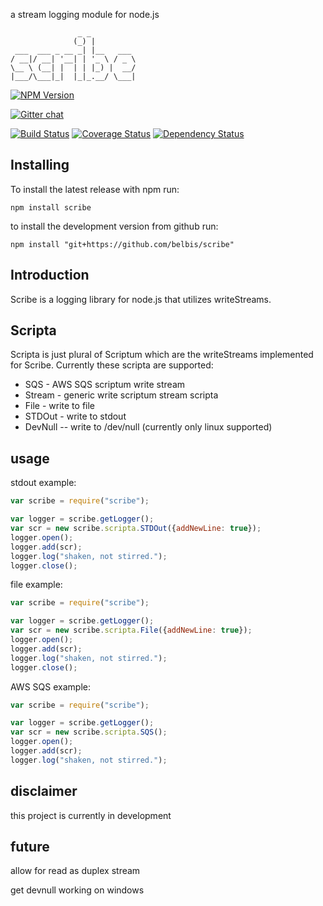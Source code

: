 
a stream logging module for node.js

                   _ _          
                  (_) |         
     ___  ___ _ __ _| |__   ___ 
    / __|/ __| '__| | '_ \ / _ \
    \__ \ (__| |  | | |_) |  __/
    |___/\___|_|  |_|_.__/ \___|
                            
                            

[![NPM Version](https://nodei.co/npm/node-scribe.png?downloads=true)](https://npmjs.org/package/node-scribe)

[![Gitter chat](https://badges.gitter.im/gitterHQ/gitter.png)](https://gitter.im/belbis/scribe)


[![Build Status](https://secure.travis-ci.org/belbis/scribe.png?branch=master)](http://travis-ci.org/belbis/scribe) [![Coverage Status](https://coveralls.io/repos/belbis/scribe/badge.svg)](https://coveralls.io/r/belbis/scribe) [![Dependency Status](https://gemnasium.com/belbis/scribe.svg)](https://gemnasium.com/belbis/scribe)

## Installing

To install the latest release with npm run:

```npm install scribe```

to install the development version from github run:

```npm install "git+https://github.com/belbis/scribe"```

## Introduction

Scribe is a logging library for node.js that utilizes writeStreams.

## Scripta

Scripta is just plural of Scriptum which are the writeStreams implemented for Scribe. Currently these scripta are supported:

* SQS - AWS SQS scriptum write stream
* Stream - generic write scriptum stream scripta
* File - write to file
* STDOut - write to stdout
* DevNull -- write to /dev/null (currently only linux supported)

## usage

stdout example:
```javascript
var scribe = require("scribe");

var logger = scribe.getLogger();
var scr = new scribe.scripta.STDOut({addNewLine: true});
logger.open();
logger.add(scr);
logger.log("shaken, not stirred.");
logger.close();
```

file example:
```javascript
var scribe = require("scribe");

var logger = scribe.getLogger();
var scr = new scribe.scripta.File({addNewLine: true});
logger.open();
logger.add(scr);
logger.log("shaken, not stirred.");
logger.close();
```

AWS SQS example:
```javascript
var scribe = require("scribe");

var logger = scribe.getLogger();
var scr = new scribe.scripta.SQS();
logger.open();
logger.add(scr);
logger.log("shaken, not stirred.");
```

## disclaimer

this project is currently in development

## future

allow for read as duplex stream

get devnull working on windows
